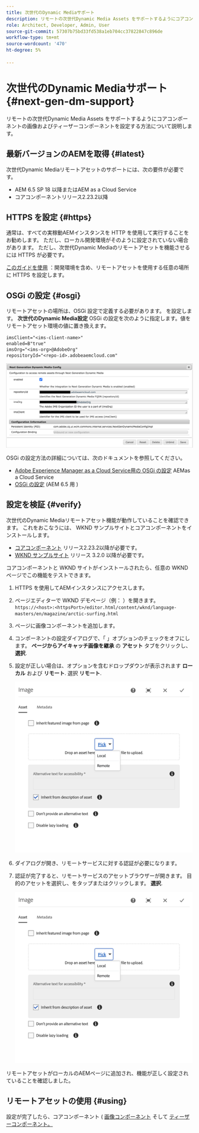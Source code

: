 ```yaml
---
title: 次世代のDynamic Mediaサポート
description: リモートの次世代Dynamic Media Assets をサポートするようにコアコンポーネントの画像およびティーザーコンポーネントを設定する方法について説明します。
role: Architect, Developer, Admin, User
source-git-commit: 57307b75bd33fd538a1eb704cc37822847c896de
workflow-type: tm+mt
source-wordcount: '470'
ht-degree: 5%

---
```



# 次世代のDynamic Mediaサポート {#next-gen-dm-support}

リモートの次世代Dynamic Media Assets をサポートするようにコアコンポーネントの画像およびティーザーコンポーネントを設定する方法について説明します。

## 最新バージョンのAEMを取得 {#latest}

次世代Dynamic Mediaリモートアセットのサポートには、次の要件が必要です。

* AEM 6.5 SP 18 以降またはAEM as a Cloud Service
* コアコンポーネントリリース2.23.2以降

## HTTPS を設定 {#https}

通常は、すべての実稼動AEMインスタンスを HTTP を使用して実行することをお勧めします。 ただし、ローカル開発環境がそのように設定されていない場合があります。 ただし、次世代Dynamic Mediaのリモートアセットを機能させるには HTTPS が必要です。

[このガイドを使用](https://experienceleague.adobe.com/docs/experience-manager-learn/foundation/security/use-the-ssl-wizard.html) ：開発環境を含め、リモートアセットを使用する任意の場所に HTTPS を設定します。

## OSGi の設定 {#osgi}

リモートアセットの場所は、OSGi 設定で定義する必要があります。 を設定します。 **次世代のDynamic Media設定** OSGi の設定を次のように指定します。値をリモートアセット環境の値に置き換えます。

```text
imsClient="<ims-client-name>"
enabled=B"true"
imsOrg="<ims-org>@AdobeOrg"
repositoryId="<repo-id>.adobeaemcloud.com"
```

![次世代のDynamic Media Config OSGi 設定ウィンドウ](/help/assets/remote-assets-osgi.png)

OSGi の設定方法の詳細については、次のドキュメントを参照してください。

* [Adobe Experience Manager as a Cloud Service用の OSGi の設定](https://experienceleague.adobe.com/docs/experience-manager-cloud-service/content/implementing/deploying/configuring-osgi.html?lang=ja) AEMas a Cloud Service
* [OSGi の設定](https://experienceleague.adobe.com/docs/experience-manager-65/deploying/configuring/configuring-osgi.html?lang=ja) (AEM 6.5 用 )

## 設定を検証 {#verify}

次世代のDynamic Mediaリモートアセット機能が動作していることを確認できます。 これをおこなうには、 WKND サンプルサイトとコアコンポーネントをインストールします。

* [コアコンポーネント](https://github.com/adobe/aem-core-wcm-components/releases/download/core.wcm.components.reactor-2.23.2/core.wcm.components.all-2.23.2.zip) リリース2.23.2以降が必要です。
* [WKND サンプルサイト](https://github.com/adobe/aem-guides-wknd/releases/download/aem-guides-wknd-3.2.0/aem-guides-wknd.all-3.2.0-classic.zip) リリース 3.2.0 以降が必要です。

コアコンポーネントと WKND サイトがインストールされたら、任意の WKND ページでこの機能をテストできます。

1. HTTPS を使用してAEMインスタンスにアクセスします。

1. ページエディターで WKND デモページ（例： ）を開きます。 `https://<host>:<httpsPort>/editor.html/content/wknd/language-masters/en/magazine/arctic-surfing.html`

1. ページに画像コンポーネントを追加します。

1. コンポーネントの設定ダイアログで、「 」オプションのチェックをオフにします。 **ページからアイキャッチ画像を継承** の **アセット** タブをクリックし、 **選択**.

1. 設定が正しい場合は、オプションを含むドロップダウンが表示されます **ローカル** および **リモート**. 選択 **リモート**.

   ![画像選択のリモートとローカルの選択オプション](/help/assets/remote-asset-selection.png)

1. ダイアログが開き、リモートサービスに対する認証が必要になります。

1. 認証が完了すると、リモートサービスのアセットブラウザーが開きます。 目的のアセットを選択し、をタップまたはクリックします。 **選択**.

   ![リモートアセットの選択](/help/assets/remote-asset-selection.png)

リモートアセットがローカルのAEMページに追加され、機能が正しく設定されていることを確認しました。

## リモートアセットの使用 {#using}

設定が完了したら、コアコンポーネント ( [画像コンポーネント](/help/components/image.md) そして [ティーザーコンポーネント。](/help/components/teaser.md)

